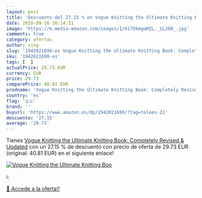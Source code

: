 ```yaml
---
layout: post
title: 'Descuento del 27.15 % en Vogue Knitting the Ultimate Knitting Boo'
date: 2020-09-16 16:14:11
image: 'https://m.media-amazon.com/images/I/617OkmgaMZL._SL200_.jpg'
comments: true
category: ofertas
author: ring
slug: '1942021690-es Vogue Knitting the Ultimate Knitting Book: Completely...'
sku: '1942021690-es'
tags: [  ]
actualPrice: 29.73 EUR
currency: EUR
price: 29.73
comparePrice: 40.81 EUR
prodname: 'Vogue Knitting the Ultimate Knitting Book: Completely Revised & Updated'
country: 'es'
flag: '🇪🇸'
brand: ''
buyurl: 'https://www.amazon.es/dp/1942021690/?tag=tolees-21'
descuento: '27.15'
average: '29.73'
---
```


Tienes [Vogue Knitting the Ultimate Knitting Book: Completely Revised & Updated](https://www.amazon.es/dp/1942021690/?tag=tolees-21) con un 27.15 % de descuento con precio de oferta de 29.73 EUR (original: 40.81 EUR) en el siguiente enlace!

[![Vogue Knitting the Ultimate Knitting Boo](https://m.media-amazon.com/images/I/617OkmgaMZL._SL200_.jpg)](https://www.amazon.es/dp/1942021690/?tag=tolees-21)

ℹ️:


[🛒 Accede a la oferta!!](https://www.amazon.es/dp/1942021690/?tag=tolees-21)
